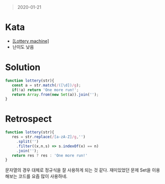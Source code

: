 > 2020-01-21
# Kata
- [[Lottery machine]](https://www.codewars.com/kata/5832db03d5bafb7d96000107/javascript)
- 난이도 낮음

# Solution
```javascript
function lottery(str){
   const a = str.match(/([\d])/g);
   if(!a) return 'One more run!';
   return Array.from(new Set(a)).join('');
}
```
# Retrospect
```javascript
function lottery(str){
   res = str.replace(/[a-zA-Z]/g,'')
     .split('')
     .filter((x,n,s) => s.indexOf(x) == n)
     .join('');
   return res ? res : 'One more run!'
}
```
문자열의 경우 대체로 정규식을 잘 사용하게 되는 것 같다. 
재미있었던 문제 Set을 이용해보는 코드를 요즘 많이 사용하네. 

